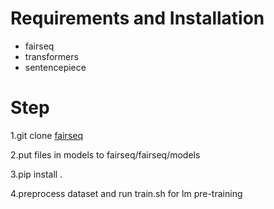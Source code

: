 # Requirements and Installation

* fairseq
* transformers
* sentencepiece


# Step

1.git clone [fairseq](https://github.com/pytorch/fairseq)

2.put files in models to fairseq/fairseq/models

3.pip install . 

4.preprocess dataset and run train.sh for lm pre-training
